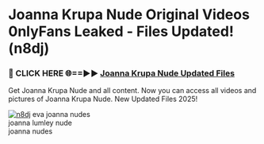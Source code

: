 # Joanna Krupa Nude Original Videos 0nlyFans Leaked - Files Updated! (n8dj)

<h3>🔴 CLICK HERE 🌐==►► <a href="https://tinyurl.com/52m3yx9h" rel="nofollow">Joanna Krupa Nude Updated Files</a></h3>

Get Joanna Krupa Nude and all content. Now you can access all videos and pictures of Joanna Krupa Nude. New Updated Files 2025!

[![n8dj](https://i.imgur.com/TnHtlc8.gif)](https://tinyurl.com/52m3yx9h)
eva joanna nudes<br>
joanna lumley nude<br>
joanna nudes